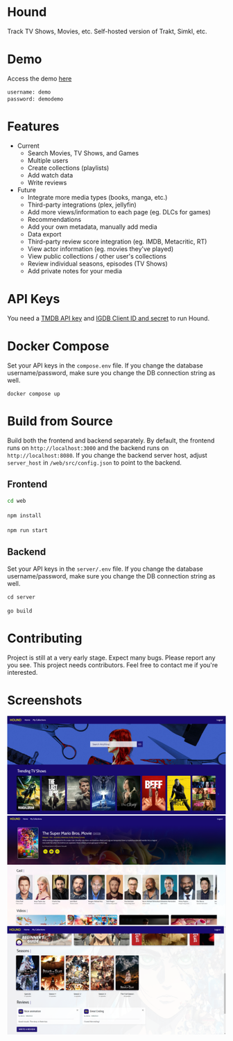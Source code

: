 # Hound
 Track TV Shows, Movies, etc. Self-hosted version of Trakt, Simkl, etc.
 
# Demo
Access the demo [here](http://107.174.11.52/)
```
username: demo
password: demodemo
```
# Features
- Current
  - Search Movies, TV Shows, and Games
  - Multiple users
  - Create collections (playlists)
  - Add watch data
  - Write reviews
- Future
  - Integrate more media types (books, manga, etc.)
  - Third-party integrations (plex, jellyfin)
  - Add more views/information to each page (eg. DLCs for games)
  - Recommendations
  - Add your own metadata, manually add media
  - Data export
  - Third-party review score integration (eg. IMDB, Metacritic, RT)
  - View actor information (eg. movies they've played)
  - View public collections / other user's collections
  - Review individual seasons, episodes (TV Shows)
  - Add private notes for your media

# API Keys
You need a [TMDB API key](https://developers.themoviedb.org/3/getting-started/introduction) and [IGDB Client ID and secret](https://api-docs.igdb.com/) to run Hound.


# Docker Compose
Set your API keys in the `compose.env` file. If you change the database username/password, make sure you change the DB connection string as well.
```
docker compose up
```

# Build from Source
Build both the frontend and backend separately. By default, the frontend runs on `http://localhost:3000` and the backend runs on `http://localhost:8080`. If you change the backend server host, adjust `server_host` in `/web/src/config.json` to point to the backend.
## Frontend
```bash
cd web

npm install

npm run start
```
## Backend  
Set your API keys in the `server/.env` file. If you change the database username/password, make sure you change the DB connection string as well.
```
cd server

go build
```

# Contributing
Project is still at a very early stage. Expect many bugs. Please report any you see. 
This project needs contributors. Feel free to contact me if you're interested.

# Screenshots
![home page](https://github.com/mcay23/hound/blob/main/screenshots/home.png)
![tv page](https://github.com/mcay23/hound/blob/main/screenshots/tvpage.png)
![tv page 2](https://github.com/mcay23/hound/blob/main/screenshots/tvpage2.png)

